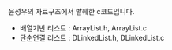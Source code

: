 윤성우의 자료구조에서 발췌한 c코드입니다.

* 배열기반 리스트 : ArrayList.h, ArrayList.c
* 단순연결 리스트 : DLinkedList.h, DLinkedList.c

